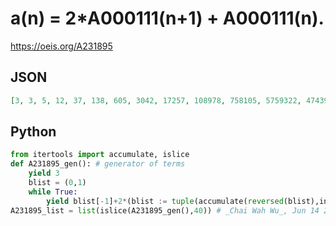# a\(n\) \= 2\*A000111\(n\+1\) \+ A000111\(n\)\.
https://oeis.org/A231895
## JSON
```JSON
[3, 3, 5, 12, 37, 138, 605, 3042, 17257, 108978, 758105, 5759322, 47439277, 421090218, 4006875605, 40686781602, 439122198097, 5019624693858, 60582649901105, 769831261587882, 10273367294485717, 143649246839399898, 2100196647406842605, 32044492213621026162, 509357494543973054137]
```
## Python
```Python
from itertools import accumulate, islice
def A231895_gen(): # generator of terms
    yield 3
    blist = (0,1)
    while True:
        yield blist[-1]+2*(blist := tuple(accumulate(reversed(blist),initial=0)))[-1]
A231895_list = list(islice(A231895_gen(),40)) # _Chai Wah Wu_, Jun 14 2022
```

